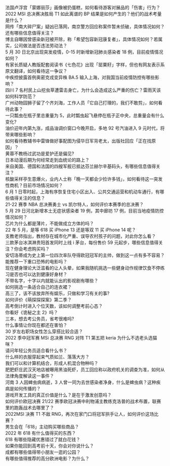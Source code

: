 法国卢浮宫「蒙娜丽莎」画像被扔蛋糕，如何看待游客对展品的「伤害」行为？  
2022 MSI 总决赛决胜局 T1 如此离谱的 BP 结果是如何产生的？他们的战术考量是什么？  
网传「南大碎尸案」疑凶已落网，南京警方回应称案件暂未侦破，具体情况如何？还有哪些信息值得关注？  
博主自曝因曾感染新冠被开除，称「希望包容新冠康复者」，具体情况如何？若属实，公司做法是否违法劳动法？  
5 月 30 日北京出现突发疫情，0-15 时新增新冠肺炎感染者 18 例，目前疫情情况如何？  
有家长质疑人教版配套阅读书《七色花》出现「罂粟籽」字样，但也有网友表示系原文翻译，如何看待这一争议？  
中疾控披露首例奥密克戎变异株 BA.5 输入上海，对我国当前疫情防控有哪些影响？  
四川 7 名村民上山挖虫草遭雷击身亡，为什么会造成这么严重的伤亡？雷雨天该如何科学防范？  
广州动物园狮子留了个齐刘海，工作人员「它自己打理的，我们不敢剪」，如何看待此事？  
一只瓢虫在瓶子里总重量为 5，此时瓢虫起飞悬停在瓶子正中央，总重量会有什么变化?  
油价迎年内第九涨，成品油调价窗口今晚开启，多地 92 号汽油进入 9 元时代，将带来哪些影响？  
如何看待教辅书中雷锋做好事配图为侵华日军背老太，出版社回应「正在找原因」？  
黄蓉不教杨过武功是爱护还是偏见?  
日本动漫后期为何经常走到血统论的路上？  
来自美国、德国和法国的四艘军舰已抵达芬兰赫尔辛基码头，有哪些信息值得关注？  
核酸采样亭生意爆火，业内人士称「晚一天都会少捡许多钱」，如何看待这一突发性商机？目前市场情况如何？  
6 月 1 日零时起，上海有序恢复住宅小区出入、公共交通运营和机动车通行，有哪些值得关注的信息？  
21-22 赛季 NBA 总决赛勇士 vs 凯尔特人，如何评价本赛季的总决赛？  
5 月 29 日河北新增本土无症状感染者 19 例，其中廊坊 17 例，目前当地疫情防控情况如何？  
芯片为什么都是薄片，不能做成立方体的吗？  
22 年 5 月，是等 618 买 iPhone 13 还是等双 11 买 iPhone 14 呢？  
支教老师指出，教材存在城市化严重、误导农村孩子的问题，对此你怎么看？  
三款茅台冰淇淋贵阳首发同时上线 i 茅台，每份售价 59 元起步，哪些信息值得关注？你会考虑购买吗？  
安切洛蒂成为史上第一位四次率队夺得欧冠冠军的主帅，做到这一点有多不容易？  
能推荐一下重口恐怖的电影吗？  
现在健身理论大泛滥看的让人头晕，如果我随机挑选一些健身动作规律饮食不停练习是否也可以达到健康好身材？  
不带名字，十字以内就能认出的影视剧有哪些？  
如何挑选一条适合自己的连衣裙？  
高三了，该不该放弃所有娱乐，只做和学习有关的事?  
如何评价《萌探探探案》第二季？  
高考倒计时进入个位天数，该如何调整考前心态？  
你看好《诡秘之主 2》吗？  
三本，想去考公务员，省考很难吗?  
什么事情让你现在都还在害怕？  
30 岁左右职场女性怎么穿搭比较合适？  
2022 季中冠军赛 MSi 总决赛 RNG 对阵 T1 第五把 keria 为什么不选老头选猫咪？  
请问年轻公务员适合看什么书？  
什么样的衣服穿起来气质如兰、落落大方？  
我们可以和计算机结合，形成人机混合物种吗？  
肥肥虾庄武汉天地店被曝用黑油死虾，员工回应称以政府机关的调查为准，如何从法律角度解读这一事件？  
河南 3 人因蜱虫病病逝，3 人曾一同为去世感染者净身，什么是蜱虫病？这种疾病是如何传播的？  
游戏开发工具的真正价值是什么？是在于激发创意吗？  
如何评价欧冠决赛 21/22 赛季欧冠决赛中利物浦主教练克洛普的战术布置，联赛里的跑轰战术去哪里了？  
2022MSI 决赛 T1 不敌 RNG，再次在家门口将冠军拱手让人，如何评价这场比赛？  
男生会在「618」主动购买哪些商品？  
2022 年 618 有什么值得买的东西？  
618 有哪些隐藏优惠错过了就白花钱？  
如果你能回到高考前十天，你会对你说什么？  
成都有哪些值得带小朋友一逛的公园？  
有哪些值得推荐的高分欧洲电影？为什么？  
